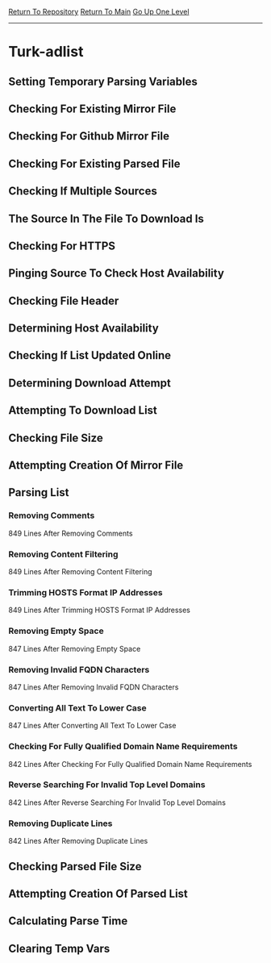 [Return To Repository](https://github.com/deathbybandaid/piholeparser/)
[Return To Main](https://github.com/deathbybandaid/piholeparser/blob/master/RecentRunLogs/Mainlog.md)
[Go Up One Level](https://github.com/deathbybandaid/piholeparser/blob/master/RecentRunLogs/TopLevelScripts/30-Processing-External-Blacklists.md)
____________________________________
# Turk-adlist
## Setting Temporary Parsing Variables
## Checking For Existing Mirror File
## Checking For Github Mirror File
## Checking For Existing Parsed File
## Checking If Multiple Sources
## The Source In The File To Download Is
## Checking For HTTPS
## Pinging Source To Check Host Availability
## Checking File Header
## Determining Host Availability
## Checking If List Updated Online
## Determining Download Attempt
## Attempting To Download List
## Checking File Size
## Attempting Creation Of Mirror File
## Parsing List
### Removing Comments
849 Lines After Removing Comments
### Removing Content Filtering
849 Lines After Removing Content Filtering
### Trimming HOSTS Format IP Addresses
849 Lines After Trimming HOSTS Format IP Addresses
### Removing Empty Space
847 Lines After Removing Empty Space
### Removing Invalid FQDN Characters
847 Lines After Removing Invalid FQDN Characters
### Converting All Text To Lower Case
847 Lines After Converting All Text To Lower Case
### Checking For Fully Qualified Domain Name Requirements
842 Lines After Checking For Fully Qualified Domain Name Requirements
### Reverse Searching For Invalid Top Level Domains
842 Lines After Reverse Searching For Invalid Top Level Domains
### Removing Duplicate Lines
842 Lines After Removing Duplicate Lines
## Checking Parsed File Size
## Attempting Creation Of Parsed List
## Calculating Parse Time
## Clearing Temp Vars
